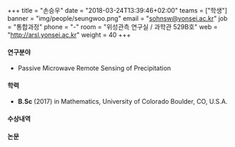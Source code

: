 +++
title = "손승우"
date = "2018-03-24T13:39:46+02:00"
teams = ["학생"]
banner = "img/people/seungwoo.png"
email = "sohnsw@yonsei.ac.kr"
job = "통합과정"
phone = "-"
room = "위성관측 연구실 / 과학관 529B호"
web = "http://arsl.yonsei.ac.kr"
weight = 40
+++

#### 연구분야
+ Passive Microwave Remote Sensing of Precipitation

#### 학력
 + **B.Sc** (2017) in Mathematics, University of Colorado Boulder, CO, U.S.A.

#### 수상내역


#### 논문
